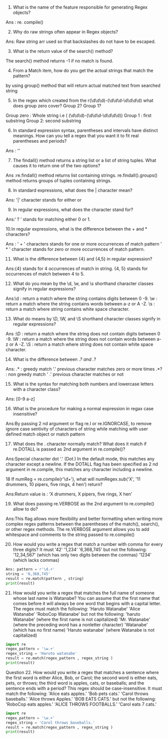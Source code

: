 1. What is the name of the feature responsible for generating Regex objects?

Ans : re. compile()

2. Why do raw strings often appear in Regex objects?

Ans: Raw string arr used so that backslashes do not have to be escaped.

3. What is the return value of the search() method?

The search() method returns -1 if no match is found.

4. From a Match item, how do you get the actual strings that match the pattern?

by using  group() method that will return actual matched text from searched string

5. In the regex which created from the r(\d\d\d)-(\d\d\d-\d\d\d\d) what does group zero cover? 
Group 2? Group 1?

Group zero :  Whole string  i.e  ( (\d\d\d)-(\d\d\d-\d\d\d\d))
Group 1 : first substring 
Group 2: second substring


6. In standard expression syntax, parentheses and intervals have distinct meanings. How can you tell a regex that you want it to fit real parentheses and periods?


Ans : '\'

7. The findall() method returns a string list or a list of string tuples. What causes it to return one of the two options?


Ans :re.findall() method returns list containing strings.
re.findall().groups()  method returns groups of tuples containing strings.


8. In standard expressions, what does the | character mean?

Ans: '|' character stands for either or

9. In regular expressions, what does the character stand for?

Ans:‘ ? ’ stands for matching either 0 or 1.

10.In regular expressions, what is the difference between the + and * characters?

Ans : ' + ' characters stands for one or more occurrences of match pattern
' * ' character stands for zero or more occurrences of match pattern.


11. What is the difference between {4} and {4,5} in regular expression?

Ans:{4} stands for 4 occurrences  of match in string.
{4, 5} stands for occurrences of match between 4 to 5.


12. What do you mean by the \d, \w, and \s shorthand character classes signify in regular expressions?


Ans:\d  : return a match where the string contains  digits between 0 -9.
\w :  return a match where the string contains words between  a-z or A -Z. 
\s :  return a match where string contains white space character. 


13. What do means by \D, \W, and \S shorthand character classes signify in regular expressions?

Ans :\D  : return a match where the string does not contain digits between 0 -9.
   \W :  return a match where the string does not contain words between  a-z or A -Z. 
   \S :  return a match where string does not contain white space character. 


14. What is the difference between .*? and .*?

Ans:  .*   :   greedy match     '.'  previous character matches zero or more times
 .*? :   non greedy match       ' .'  previous character matches or not


15. What is the syntax for matching both numbers and lowercase letters with a character class?

Ans: [0-9 a-z]

16. What is the procedure for making a normal expression in regax case insensitive?

Ans:By passing 2 nd argument or flag re.I or re.IGNORCASE, to remove ignore case sentivity of characters of string while matching with user defined  match object or match pattern   

17. What does the . character normally match? What does it match if re.DOTALL is passed as 2nd argument in re.compile()?


Ans:Special character dot '.'
(Dot.) In the default mode, this matches any character except a newline. If the DOTALL flag has been specified as 2 nd argument in re.compile, this matches any character including a newline.


18 If numReg = re.compile(r'\d+'), what will numRegex.sub('X', '11 drummers, 10 pipers, five rings, 4 hen') return?

Ans:Return value is :    ‘X drummers, X pipers, five rings, X hen’

19. What does passing re.VERBOSE as the 2nd argument to re.compile() allow to do?

Ans:This flag allows more flexibility and better formatting when writing more complex regex patterns between the parentheses of the match(), search(), or other regex methods.
The re.VERBOSE argument allows you to add whitespace and comments to the string passed to re.compile()


20. How would you write a regex that match a number with comma for every three digits? It must
'42'
'1,234'
'6,368,745'
but not the following:
'12,34,567' (which has only two digits between the commas)
'1234' (which lacks commas)



```python
Ans: pattern = r'\d.+' 
string = '6,368,745'
result = re.match(pattern , string)
print(result)

```

 21. How would you write a regex that matches the full name of someone whose last name is Watanabe? You can assume that the first name that comes before it will always be one word that begins with a capital letter. The regex must match the following:
'Haruto Watanabe'
'Alice Watanabe'
'RoboCop Watanabe'
but not the following:
'haruto Watanabe' (where the first name is not capitalized)
'Mr. Watanabe' (where the preceding word has a nonletter character)
'Watanabe' (which has no first name)
'Haruto watanabe' (where Watanabe is not capitalized)



```python
import re
regex_pattern = '\w.+'
regex_string = 'Haruto watanabe'
result = re.match(regex_pattern , regex_string )
print(result)


```

Question 22. How would you write a regex that matches a sentence where the first word is either Alice, Bob, or Carol; the second word is either eats, pets, or throws; the third word is apples, cats, or baseballs; and the sentence ends with a period? This regex should be case-insensitive. It must match the following:
'Alice eats apples.'
'Bob pets cats.'
'Carol throws baseballs.'
'Alice throws Apples.'
'BOB EATS CATS.'
but not the following:
'RoboCop eats apples.'
'ALICE THROWS FOOTBALLS.'
'Carol eats 7 cats.'



```python
import re
regex_pattern = '\w.+'
regex_string = 'Carol throws baseballs.'
result = re.match(regex_pattern , regex_string )
print(result)



```
